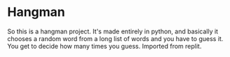 # Hangman

So this is a hangman project. It's made entirely in python, and basically it chooses a random word from a long list of words and you have to guess it. You get to decide how many times you guess. Imported from replit.
